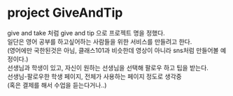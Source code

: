 # project GiveAndTip
give and take 처럼 give and tip 으로 프로젝트 명을 정했다. <br>
일단은 영어 공부를 하고싶어하는 사람들을 위한 서비스를 만들려고 한다. <br>
(영어에만 국한된것은 아님, 클래스101과 비슷한데 영상이 아니라 sns처럼 만들어볼 예정이다.)<br>
선생님과 학생이 있고, 자신이 원하는 선생님을 선택해 팔로우 하고 팁을 받는다.<br>
선생님-팔로우한 학생 페이지, 전체가 사용하는 페이지 정도로 생각중<br>
(혹은 결제를 해서 수업을 듣는다거나..)<br>
